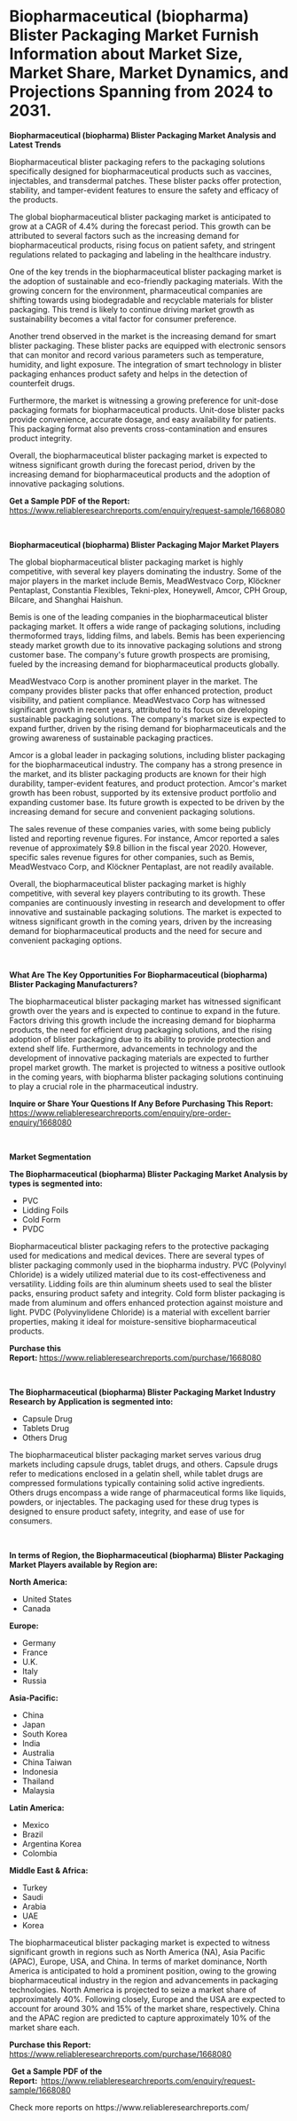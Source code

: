 <p><h1>Biopharmaceutical (biopharma) Blister Packaging Market Furnish Information about Market Size, Market Share, Market Dynamics, and Projections Spanning from 2024 to 2031.</h1></p><p><strong>Biopharmaceutical (biopharma) Blister Packaging Market Analysis and Latest Trends</strong></p>
<p><p>Biopharmaceutical blister packaging refers to the packaging solutions specifically designed for biopharmaceutical products such as vaccines, injectables, and transdermal patches. These blister packs offer protection, stability, and tamper-evident features to ensure the safety and efficacy of the products.</p><p>The global biopharmaceutical blister packaging market is anticipated to grow at a CAGR of 4.4% during the forecast period. This growth can be attributed to several factors such as the increasing demand for biopharmaceutical products, rising focus on patient safety, and stringent regulations related to packaging and labeling in the healthcare industry.</p><p>One of the key trends in the biopharmaceutical blister packaging market is the adoption of sustainable and eco-friendly packaging materials. With the growing concern for the environment, pharmaceutical companies are shifting towards using biodegradable and recyclable materials for blister packaging. This trend is likely to continue driving market growth as sustainability becomes a vital factor for consumer preference.</p><p>Another trend observed in the market is the increasing demand for smart blister packaging. These blister packs are equipped with electronic sensors that can monitor and record various parameters such as temperature, humidity, and light exposure. The integration of smart technology in blister packaging enhances product safety and helps in the detection of counterfeit drugs.</p><p>Furthermore, the market is witnessing a growing preference for unit-dose packaging formats for biopharmaceutical products. Unit-dose blister packs provide convenience, accurate dosage, and easy availability for patients. This packaging format also prevents cross-contamination and ensures product integrity.</p><p>Overall, the biopharmaceutical blister packaging market is expected to witness significant growth during the forecast period, driven by the increasing demand for biopharmaceutical products and the adoption of innovative packaging solutions.</p></p>
<p><strong>Get a Sample PDF of the Report:&nbsp;</strong> <a href="https://www.reliableresearchreports.com/enquiry/request-sample/1668080">https://www.reliableresearchreports.com/enquiry/request-sample/1668080</a></p>
<p>&nbsp;</p>
<p><strong>Biopharmaceutical (biopharma) Blister Packaging Major Market Players</strong></p>
<p><p>The global biopharmaceutical blister packaging market is highly competitive, with several key players dominating the industry. Some of the major players in the market include Bemis, MeadWestvaco Corp, Klöckner Pentaplast, Constantia Flexibles, Tekni-plex, Honeywell, Amcor, CPH Group, Bilcare, and Shanghai Haishun.</p><p>Bemis is one of the leading companies in the biopharmaceutical blister packaging market. It offers a wide range of packaging solutions, including thermoformed trays, lidding films, and labels. Bemis has been experiencing steady market growth due to its innovative packaging solutions and strong customer base. The company's future growth prospects are promising, fueled by the increasing demand for biopharmaceutical products globally.</p><p>MeadWestvaco Corp is another prominent player in the market. The company provides blister packs that offer enhanced protection, product visibility, and patient compliance. MeadWestvaco Corp has witnessed significant growth in recent years, attributed to its focus on developing sustainable packaging solutions. The company's market size is expected to expand further, driven by the rising demand for biopharmaceuticals and the growing awareness of sustainable packaging practices.</p><p>Amcor is a global leader in packaging solutions, including blister packaging for the biopharmaceutical industry. The company has a strong presence in the market, and its blister packaging products are known for their high durability, tamper-evident features, and product protection. Amcor's market growth has been robust, supported by its extensive product portfolio and expanding customer base. Its future growth is expected to be driven by the increasing demand for secure and convenient packaging solutions.</p><p>The sales revenue of these companies varies, with some being publicly listed and reporting revenue figures. For instance, Amcor reported a sales revenue of approximately $9.8 billion in the fiscal year 2020. However, specific sales revenue figures for other companies, such as Bemis, MeadWestvaco Corp, and Klöckner Pentaplast, are not readily available.</p><p>Overall, the biopharmaceutical blister packaging market is highly competitive, with several key players contributing to its growth. These companies are continuously investing in research and development to offer innovative and sustainable packaging solutions. The market is expected to witness significant growth in the coming years, driven by the increasing demand for biopharmaceutical products and the need for secure and convenient packaging options.</p></p>
<p>&nbsp;</p>
<p><strong>What Are The Key Opportunities For Biopharmaceutical (biopharma) Blister Packaging Manufacturers?</strong></p>
<p><p>The biopharmaceutical blister packaging market has witnessed significant growth over the years and is expected to continue to expand in the future. Factors driving this growth include the increasing demand for biopharma products, the need for efficient drug packaging solutions, and the rising adoption of blister packaging due to its ability to provide protection and extend shelf life. Furthermore, advancements in technology and the development of innovative packaging materials are expected to further propel market growth. The market is projected to witness a positive outlook in the coming years, with biopharma blister packaging solutions continuing to play a crucial role in the pharmaceutical industry.</p></p>
<p><strong>Inquire or Share Your Questions If Any Before Purchasing This Report:</strong> <a href="https://www.reliableresearchreports.com/enquiry/pre-order-enquiry/1668080">https://www.reliableresearchreports.com/enquiry/pre-order-enquiry/1668080</a></p>
<p>&nbsp;</p>
<p><strong>Market Segmentation</strong></p>
<p><strong>The Biopharmaceutical (biopharma) Blister Packaging Market Analysis by types is segmented into:</strong></p>
<p><ul><li>PVC</li><li>Lidding Foils</li><li>Cold Form</li><li>PVDC</li></ul></p>
<p><p>Biopharmaceutical blister packaging refers to the protective packaging used for medications and medical devices. There are several types of blister packaging commonly used in the biopharma industry. PVC (Polyvinyl Chloride) is a widely utilized material due to its cost-effectiveness and versatility. Lidding foils are thin aluminum sheets used to seal the blister packs, ensuring product safety and integrity. Cold form blister packaging is made from aluminum and offers enhanced protection against moisture and light. PVDC (Polyvinylidene Chloride) is a material with excellent barrier properties, making it ideal for moisture-sensitive biopharmaceutical products.</p></p>
<p><strong>Purchase this Report:&nbsp;</strong><a href="https://www.reliableresearchreports.com/purchase/1668080">https://www.reliableresearchreports.com/purchase/1668080</a></p>
<p>&nbsp;</p>
<p><strong>The Biopharmaceutical (biopharma) Blister Packaging Market Industry Research by Application is segmented into:</strong></p>
<p><ul><li>Capsule Drug</li><li>Tablets Drug</li><li>Others Drug</li></ul></p>
<p><p>The biopharmaceutical blister packaging market serves various drug markets including capsule drugs, tablet drugs, and others. Capsule drugs refer to medications enclosed in a gelatin shell, while tablet drugs are compressed formulations typically containing solid active ingredients. Others drugs encompass a wide range of pharmaceutical forms like liquids, powders, or injectables. The packaging used for these drug types is designed to ensure product safety, integrity, and ease of use for consumers.</p></p>
<p>&nbsp;</p>
<p><strong>In terms of Region, the Biopharmaceutical (biopharma) Blister Packaging Market Players available by Region are:</strong></p>
<p>
    <p> <strong> North America: </strong>
        <ul>
            <li>United States</li>
            <li>Canada</li>
        </ul>
        </p> 
    <p> <strong> Europe: </strong>
        <ul>
            <li>Germany</li>
            <li>France</li>
            <li>U.K.</li>
            <li>Italy</li>
            <li>Russia</li>
        </ul>
        </p> 
    <p> <strong> Asia-Pacific: </strong>
        <ul>
            <li>China</li>
            <li>Japan</li>
            <li>South Korea</li>
            <li>India</li>
            <li>Australia</li>
            <li>China Taiwan</li>
            <li>Indonesia</li>
            <li>Thailand</li>
            <li>Malaysia</li>
        </ul>
        </p> 
    <p> <strong> Latin America: </strong>
        <ul>
            <li>Mexico</li>
            <li>Brazil</li>
            <li>Argentina Korea</li>
            <li>Colombia</li>
        </ul>
        </p> 
    <p> <strong> Middle East & Africa: </strong>
        <ul>
            <li>Turkey</li>
            <li>Saudi</li>
            <li>Arabia</li>
            <li>UAE</li>
            <li>Korea</li>
        </ul>
    </p>
    </p>
<p><p>The biopharmaceutical blister packaging market is expected to witness significant growth in regions such as North America (NA), Asia Pacific (APAC), Europe, USA, and China. In terms of market dominance, North America is anticipated to hold a prominent position, owing to the growing biopharmaceutical industry in the region and advancements in packaging technologies. North America is projected to seize a market share of approximately 40%. Following closely, Europe and the USA are expected to account for around 30% and 15% of the market share, respectively. China and the APAC region are predicted to capture approximately 10% of the market share each.</p></p>
<p><strong>Purchase this Report: </strong><a href="https://www.reliableresearchreports.com/purchase/1668080">https://www.reliableresearchreports.com/purchase/1668080</a></p>
<p>&nbsp;<strong>Get a Sample PDF of the Report:&nbsp;&nbsp;</strong><a href="https://www.reliableresearchreports.com/enquiry/request-sample/1668080">https://www.reliableresearchreports.com/enquiry/request-sample/1668080</a></p>
<p><strong></strong></p>
<p>Check more reports on https://www.reliableresearchreports.com/</p>